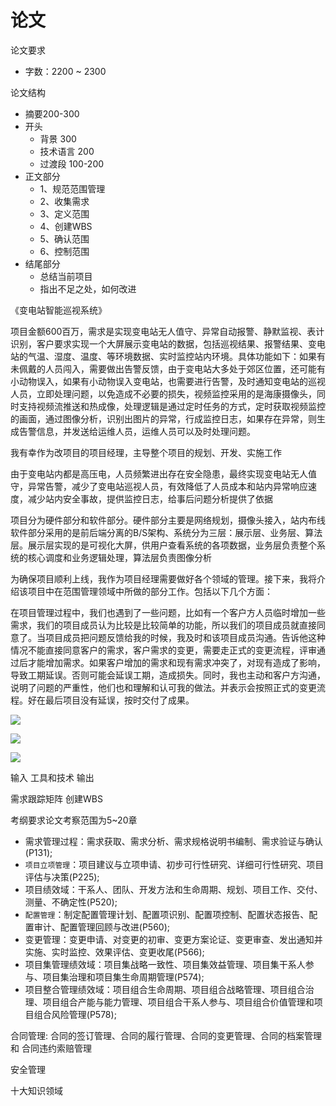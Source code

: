 # 论文

论文要求
- 字数：2200 ~ 2300

论文结构
- 摘要200-300
- 开头
    - 背景 300
    - 技术语言 200
    - 过渡段 100-200
- 正文部分
    - 1、规范范围管理
    - 2、收集需求
    - 3、定义范围
    - 4、创建WBS
    - 5、确认范围
    - 6、控制范围
- 结尾部分
    - 总结当前项目
    - 指出不足之处，如何改进

《变电站智能巡视系统》

项目金额600百万，需求是实现变电站无人值守、异常自动报警、静默监视、表计识别，客户要求实现一个大屏展示变电站的数据，包括巡视结果、报警结果、变电站的气温、湿度、温度、等环境数据、实时监控站内环境。具体功能如下：如果有未佩戴的人员闯入，需要做出告警反馈，由于变电站大多处于郊区位置，还可能有小动物误入，如果有小动物误入变电站，也需要进行告警，及时通知变电站的巡视人员，立即处理问题，以免造成不必要的损失，视频监控采用的是海康摄像头，同时支持视频流推送和热成像，处理逻辑是通过定时任务的方式，定时获取视频监控的画面，通过图像分析，识别出图片的异常，行成监控日志，如果存在异常，则生成告警信息，并发送给运维人员，运维人员可以及时处理问题。

我有幸作为改项目的项目经理，主导整个项目的规划、开发、实施工作

由于变电站内都是高压电，人员频繁进出存在安全隐患，最终实现变电站无人值守，异常告警，减少了变电站巡视人员，有效降低了人员成本和站内异常响应速度，减少站内安全事故，提供监控日志，给事后问题分析提供了依据

项目分为硬件部分和软件部分。硬件部分主要是网络规划，摄像头接入，站内布线
软件部分采用的是前后端分离的B/S架构、系统分为三层：展示层、业务层、算法层。展示层实现的是可视化大屏，供用户查看系统的各项数据，业务层负责整个系统的核心调度和业务逻辑处理，算法层负责图像分析

为确保项目顺利上线，我作为项目经理需要做好各个领域的管理。接下来，我将介绍该项目中在范围管理领域中所做的部分工作。包括以下几个方面：

在项目管理过程中，我们也遇到了一些问题，比如有一个客户方人员临时增加一些需求，我们的项目成员认为比较是比较简单的功能，所以我们的项目成员就直接同意了。当项目成员把问题反馈给我的时候，我及时和该项目成员沟通。告诉他这种情况不能直接同意客户的需求，客户需求的变更，需要走正式的变更流程，评审通过后才能增加需求。如果客户增加的需求和现有需求冲突了，对现有造成了影响，导致工期延误。否则可能会延误工期，造成损失。同时，我也主动和客户方沟通，说明了问题的严重性，他们也和理解和认可我的做法。并表示会按照正式的变更流程。好在最后项目没有延误，按时交付了成果。

![](https://cdn.jsdelivr.net/gh/mouday/img/2024/05/12/hi8sqge.png)

![](https://cdn.jsdelivr.net/gh/mouday/img/2024/05/12/1nfyei2.png)

![](https://cdn.jsdelivr.net/gh/mouday/img/2024/05/12/l87hrvm.png)


输入 工具和技术 输出

需求跟踪矩阵
创建WBS


考纲要求论文考察范围为5~20章

- 需求管理过程：需求获取、需求分析、需求规格说明书编制、需求验证与确认(P131);
- `项目立项管理`：项目建议与立项申请、初步可行性研究、详细可行性研究、项目评估与决策(P225);
- 项目绩效域：干系人、团队、开发方法和生命周期、规划、项目工作、交付、测量、不确定性(P520);
- `配置管理`：制定配置管理计划、配置项识别、配置项控制、配置状态报告、配置审计、配置管理回顾与改进(P560);
- 变更管理：变更申请、对变更的初审、变更方案论证、变更审查、发出通知并实施、实时监控、效果评估、变更收尾(P566);
- 项目集管理绩效域：项目集战略一致性、项目集效益管理、项目集干系人参与、项目集治理和项目集生命周期管理(P574);
- 项目整合管理绩效域：项目组合生命周期、项目组合战略管理、项目组合治理、项目组合产能与能力管理、项目组合干系人参与、项目组合价值管理和项目组合风险管理(P578);

合同管理: 合同的签订管理、合同的履行管理、合同的变更管理、合同的档案管理和
合同违约索赔管理

安全管理

十大知识领域



